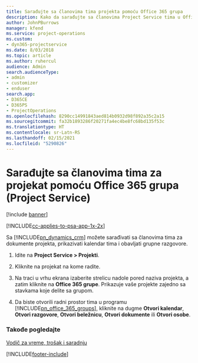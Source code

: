 ```yaml
---
title: Sarađujte sa članovima tima projekta pomoću Office 365 grupa
description: Kako da sarađujte sa članovima Project Service tima u Office 365 grupama
author: JohnPBurrows
manager: kfend
ms.service: project-operations
ms.custom:
- dyn365-projectservice
ms.date: 8/03/2018
ms.topic: article
ms.author: ruhercul
audience: Admin
search.audienceType:
- admin
- customizer
- enduser
search.app:
- D365CE
- D365PS
- ProjectOperations
ms.openlocfilehash: 8290cc14991843aed814b0932d98f892a35c2a15
ms.sourcegitcommit: fa32b1893286f20271fa4ec4be8fc68bd135f53c
ms.translationtype: HT
ms.contentlocale: sr-Latn-RS
ms.lasthandoff: 02/15/2021
ms.locfileid: "5290826"
---
```

# <a name="collaborate-with-your-project-team-members-with-office-365-groups-project-service"></a>Sarađujte sa članovima tima za projekat pomoću Office 365 grupa (Project Service)

[!include [banner](../includes/psa-now-project-operations.md)]

[!INCLUDE[cc-applies-to-psa-app-1x-2x](../includes/cc-applies-to-psa-app-1x-2x.md)]

Sa [!INCLUDE[pn_dynamics_crm](../includes/pn-dynamics-crm.md)] možete sarađivati sa članovima tima za dokumente projekta, prikazivati kalendar tima i obavljati grupne razgovore.  
  
1. Idite na **Project Service > Projekti**.  
  
2. Kliknite na projekat na kome radite.  
  
3. Na traci u vrhu ekrana izaberite strelicu nadole pored naziva projekta, a zatim kliknite na **Office 365 grupe**. Prikazuje vaše projekte zajedno sa stavkama koje delite sa grupom.  
  
4. Da biste otvorili radni prostor tima u programu [!INCLUDE[pn_office_365_groups](../includes/pn-office-365-groups.md)], kliknite na dugme **Otvori kalendar**, **Otvori razgovore**, **Otvori beležnicu**, **Otvori dokumente** ili **Otvori osobe**.  
  
### <a name="see-also"></a>Takođe pogledajte  
 [Vodič za vreme, trošak i saradnju](../psa/time-expense-collaboration-guide.md)


[!INCLUDE[footer-include](../includes/footer-banner.md)]